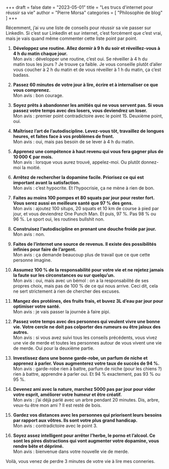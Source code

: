 +++
draft       = false
date        = "2023-05-01"
title       = "Les trucs d'internet pour réussir sa vie"
author      = "Pierre Morsa"
categories  = [ "Philosophie de blog" ]
+++

Récemment, j’ai vu une liste de conseils pour réussir sa vie passer sur LinkedIn. Si c’est sur LinkedIn et sur internet, c’est forcément que c’est vrai, mais je vais quand même commenter cette liste point par point.

1. **Développez une routine. Allez dormir à 9 h du soir et réveillez-vous à 4 h du matin chaque jour.**\
Mon avis : développer une routine, c’est oui. Se réveiller à 4 h du matin tous les jours ? Je trouve ça faible. Je vous conseille plutôt d’aller vous coucher à 2 h du matin et de vous réveiller à 1 h du matin, ça c’est badass.

2. **Passez 60 minutes de votre jour à lire, écrire et à internaliser ce que vous comprenez.**\
Mon avis : bon courage.

3. **Soyez prêts à abandonner les amitiés qui ne vous servent pas. Si vous passez votre temps avec des losers, vous deviendrez un loser.**\
Mon avis : premier point contradictoire avec le point 15. Deuxième point, oui.

4. **Maîtrisez l’art de l’autodiscipline. Levez-vous tôt, travaillez de longues heures, et faites face à vos problèmes de front.**\
Mon avis : oui, mais pas besoin de se lever à 4 h du matin.

5. **Apprenez une compétence à haut revenu qui vous fera gagner plus de 10 000 € par mois.**\
Mon avis : lorsque vous aurez trouvé, appelez-moi. Ou plutôt donnez-moi la moitié.

6. **Arrêtez de rechercher la dopamine facile. Priorisez ce qui est important avant la satisfaction.**\
Mon avis : c’est hypocrite. Et l’hypocrisie, ça ne mène à rien de bon.

7. **Faites au moins 100 pompes et 80 squats par jour pour rester fort. Vous serez aussi en meilleure santé que 97 % des gens.**\
Mon avis : ajoutez 100 situps, 20 squats et 10 km de course à pied par jour, et vous deviendrez One Punch Man. Et puis, 97 %. Pas 98 % ou 96 %. Le sport oui, les routines bullshit non.

8. **Construisez l’autodiscipline en prenant une douche froide par jour.**\
Mon avis : non.

9. **Faites de l’internet une source de revenus. Il existe des possibilités infinies pour faire de l’argent.**\
Mon avis : ça demande beaucoup plus de travail que ce que cette personne imagine.

10. **Assumez 100 % de la responsabilité pour votre vie et ne rejetez jamais la faute sur les circonstances ou sur quelqu’un.**\
Mon avis : oui, mais avec un bémol : on a la responsabilité de ses propres choix, mais pas de 100 % de ce qui nous arrive. Ceci dit, cela ne sert strictement à rien de chercher des excuses.

11. **Mangez des protéines, des fruits frais, et buvez 3L d’eau par jour pour optimiser votre santé.**\
Mon avis : je vais passer la journée à faire pipi.

12. **Passez votre temps avec des personnes qui veulent vivre une bonne vie. Votre cercle ne doit pas colporter des rumeurs ou être jaloux des autres.**\
Mon avis : si vous avez suivi tous les conseils précédents, vous vivez une vie de merde et toutes les personnes autour de vous vivent une vie de merde. Oui pour la deuxième partie.

13. **Investissez dans une bonne garde-robe, un parfum de niche et apprenez à parler. Vous augmenterez votre taux de succès de 94 %.**\
Mon avis : garde-robe rien à battre, parfum de niche (pour les chiens ?) rien à battre, apprendre à parler oui. Et 94 % exactement, pas 93 % ou 95 %.

14. **Devenez ami avec la nature, marchez 5000 pas par jour pour vider votre esprit, améliorer votre humeur et être créatif.** \
Mon avis : j’ai déjà parlé avec un arbre pendant 20 minutes. Dis, arbre, veux-tu être mon ami ? Il est resté de bois. 

15. **Gardez vos distances avec les personnes qui priorisent leurs besoins par rapport aux vôtres. Ils sont votre plus grand handicap.**\
Mon avis : contradictoire avec le point 3.

16. **Soyez assez intelligent pour arrêter l’herbe, le porno et l’alcool. Ce sont les pires distractions qui vont augmenter votre dopamine, vous rendre bête et déprimé.**\
Mon avis : bienvenue dans votre nouvelle vie de merde.

Voilà, vous venez de perdre 3 minutes de votre vie à lire mes conneries.
